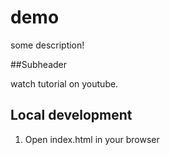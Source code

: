 # demo

some description!

##Subheader

watch tutorial on youtube.

## Local development

1. Open index.html in your browser
